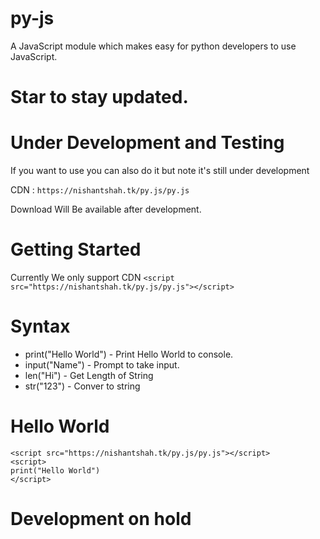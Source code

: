 # py-js
A JavaScript module which makes easy for python developers to use JavaScript.

# Star to stay updated. 
# Under Development and Testing

If you want to use you can also do it but note it's still under development

CDN : ```https://nishantshah.tk/py.js/py.js```

Download Will Be available after development.

# Getting Started
Currently We only support CDN
`<script src="https://nishantshah.tk/py.js/py.js"></script>`

# Syntax

* print("Hello World") - Print Hello World to console.
* input("Name") - Prompt to take input.
* len("Hi") - Get Length of String
* str("123") - Conver to string

# Hello World

```
<script src="https://nishantshah.tk/py.js/py.js"></script>
<script>
print("Hello World")
</script>
```

 
# Development on hold 
